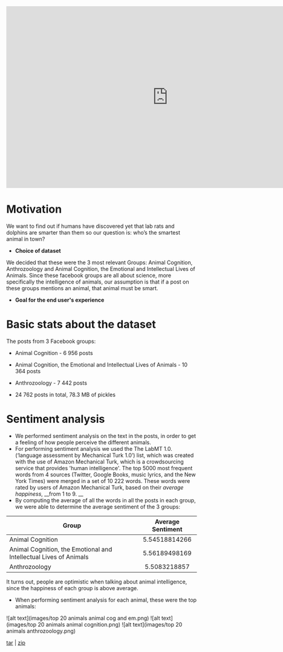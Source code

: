 <iframe width="854" height="480" src="https://www.youtube.com/embed/tyh07c5I7eU" frameborder="0" gesture="media" allow="encrypted-media" allowfullscreen></iframe>

# Motivation
 We want to find out if humans have discovered yet that lab rats and dolphins are smarter than them so our question is: who’s the smartest animal in town? 


* __Choice of dataset__

We decided that these were the 3 most relevant Groups: Animal Cognition, Anthrozoology and Animal Cognition, the Emotional and Intellectual Lives of Animals. Since these facebook groups are all about science, more specifically the intelligence of animals, our assumption is that if a post on these groups mentions an animal, that animal must be smart.

* __Goal for the end user's experience__
>

# Basic stats about the dataset

The posts from 3 Facebook groups:

* Animal Cognition - 6 956 posts

* Animal Cognition, the Emotional and Intellectual Lives of Animals - 10 364 posts

* Anthrozoology - 7 442 posts

* 24 762 posts in total, 78.3 MB of pickles


# Sentiment analysis

* We performed sentiment analysis on the text in the posts, in order to get a feeling of how people perceive the different animals.
* For performing sentiment analysis we used the The LabMT 1.0. (‘language assessment by Mechanical Turk 1.0’) list, which was created with the use of Amazon Mechanical Turk, which is a crowdsourcing service that provides 'human intelligence'. The top 5000 most frequent words from 4 sources (Twitter, Google Books, music lyrics, and the New York Times) were merged in a set of 10 222 words. These words were rated by users of Amazon Mechanical Turk, based on their _average happiness_, __from 1 to 9. __
 * By computing the average of all the words in all the posts in each group, we were able to determine the average sentiment of the 3 groups:
 
| Group        | Average Sentiment |
| ------------- |:-------------:|
| Animal Cognition     | 5.54518814266  |
| Animal Cognition, the Emotional and Intellectual Lives of Animals|5.56189498169     |
| Anthrozoology | 5.5083218857 | 

It turns out, people are optimistic when talking about animal intelligence, since the happiness of each group is above average.


* When performing sentiment analysis for each animal, these were the top animals:

![alt text](images/top 20 animals animal cog and em.png)
![alt text](images/top 20 animals animal cognition.png)
![alt text](images/top 20 animals anthrozoology.png)


<span class="credits right"><a class="tar_download_link" href="https://github.com/JW0914/Wikis/tarball/master">tar</a>   |   <a class="zip_download_link" href="https://github.com/JW0914/Wikis/zipball/master">zip</a></span>


